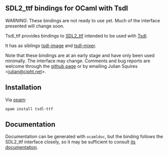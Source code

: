 SDL2\_ttf bindings for OCaml with Tsdl
--------------------------------------

*WARNING*: These bindings are not ready to use yet.  Much of the
interface presented will change soon.

Tsdl\_ttf provides bindings to
[SDL2_ttf](https://www.libsdl.org/projects/SDL_ttf/) intended to
be used with [Tsdl](http://erratique.ch/software/tsdl).

It has as siblings [tsdl-image](https://github.com/tokenrove/tsdl-image)
and [tsdl-mixer](https://github.com/tokenrove/tsdl-mixer).

Note that these bindings are at an early stage and have only been used
minimally.  The interface may change.  Comments and bug reports are
welcome through the [github page](https://github.com/tokenrove/tsdl-ttf)
or by emailing Julian Squires <[julian@cipht.net](mailto:julian@cipht.net)>.

## Installation

Via [opam](https://opam.ocaml.org/):

    opam install tsdl-ttf

## Documentation

Documentation can be generated with `ocamldoc`, but the binding
follows the SDL2_ttf interface closely, so it may be sufficient to
consult
[its documentation](https://www.libsdl.org/projects/SDL_ttf/docs/index.html).
